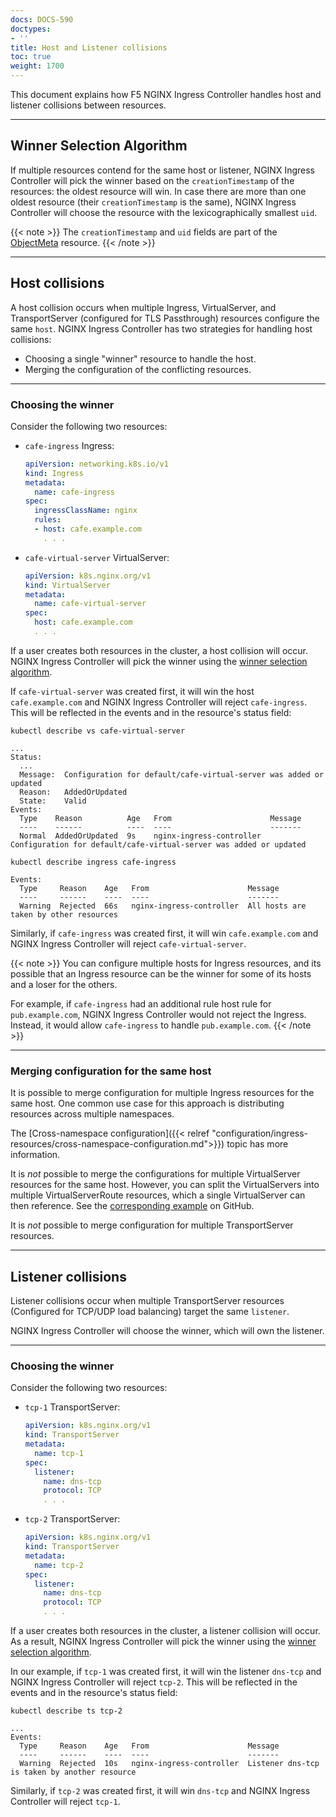 ```yaml
---
docs: DOCS-590
doctypes:
- ''
title: Host and Listener collisions
toc: true
weight: 1700
---
```


This document explains how F5 NGINX Ingress Controller handles host and listener collisions between resources.

---

## Winner Selection Algorithm

If multiple resources contend for the same host or listener, NGINX Ingress Controller will pick the winner based on the `creationTimestamp` of the resources: the oldest resource will win. In case there are more than one oldest resource (their `creationTimestamp` is the same),  NGINX Ingress Controller will choose the resource with the lexicographically smallest `uid`.

{{< note >}} The `creationTimestamp` and `uid` fields are part of the [ObjectMeta](https://kubernetes.io/docs/reference/generated/kubernetes-api/v1.19/#objectmeta-v1-meta) resource. {{< /note >}}

---

## Host collisions

A host collision occurs when multiple Ingress, VirtualServer, and TransportServer (configured for TLS Passthrough) resources configure the same `host`. NGINX Ingress Controller has two strategies for handling host collisions:

- Choosing a single "winner" resource to handle the host.
- Merging the configuration of the conflicting resources.

---

### Choosing the winner

Consider the following two resources:

- `cafe-ingress` Ingress:

    ```yaml
    apiVersion: networking.k8s.io/v1
    kind: Ingress
    metadata:
      name: cafe-ingress
    spec:
      ingressClassName: nginx
      rules:
      - host: cafe.example.com
        . . .
    ```

- `cafe-virtual-server` VirtualServer:

    ```yaml
    apiVersion: k8s.nginx.org/v1
    kind: VirtualServer
    metadata:
      name: cafe-virtual-server
    spec:
      host: cafe.example.com
      . . .
    ```

If a user creates both resources in the cluster, a host collision will occur. NGINX Ingress Controller will pick the winner using the [winner selection algorithm](#winner-selection-algorithm).

If `cafe-virtual-server` was created first, it will win the host `cafe.example.com` and NGINX Ingress Controller will reject `cafe-ingress`. This will be reflected in the events and in the resource's status field:

```shell
kubectl describe vs cafe-virtual-server
```
```text
...
Status:
  ...
  Message:  Configuration for default/cafe-virtual-server was added or updated
  Reason:   AddedOrUpdated
  State:    Valid
Events:
  Type    Reason          Age   From                      Message
  ----    ------          ----  ----                      -------
  Normal  AddedOrUpdated  9s    nginx-ingress-controller  Configuration for default/cafe-virtual-server was added or updated
```

```shell
kubectl describe ingress cafe-ingress
```
```text
Events:
  Type     Reason    Age   From                      Message
  ----     ------    ----  ----                      -------
  Warning  Rejected  66s   nginx-ingress-controller  All hosts are taken by other resources
```

Similarly, if `cafe-ingress` was created first, it will win `cafe.example.com` and NGINX Ingress Controller will reject `cafe-virtual-server`.

{{< note >}} You can configure multiple hosts for Ingress resources, and its possible that an Ingress resource can be the winner for some of its hosts and a loser for the others. 

For example, if `cafe-ingress` had an additional rule host rule for `pub.example.com`, NGINX Ingress Controller would not reject the Ingress. Instead, it would allow `cafe-ingress` to handle `pub.example.com`. {{< /note >}}

---

### Merging configuration for the same host

It is possible to merge configuration for multiple Ingress resources for the same host. One common use case for this approach is distributing resources across multiple namespaces. 

The [Cross-namespace configuration]({{< relref "configuration/ingress-resources/cross-namespace-configuration.md">}}) topic has more information.

It is *not* possible to merge the configurations for multiple VirtualServer resources for the same host. However, you can split the VirtualServers into multiple VirtualServerRoute resources, which a single VirtualServer can then reference. See the [corresponding example](https://github.com/nginxinc/kubernetes-ingress/tree/v3.5.2/examples/custom-resources/cross-namespace-configuration) on GitHub.

It is *not* possible to merge configuration for multiple TransportServer resources.

---

## Listener collisions

Listener collisions occur when multiple TransportServer resources (Configured for TCP/UDP load balancing) target the same `listener`. 

NGINX Ingress Controller will choose the winner, which will own the listener.

---

### Choosing the winner

Consider the following two resources:

- `tcp-1` TransportServer:

    ```yaml
    apiVersion: k8s.nginx.org/v1
    kind: TransportServer
    metadata:
      name: tcp-1
    spec:
      listener:
        name: dns-tcp
        protocol: TCP
        . . .
    ```

- `tcp-2` TransportServer:

    ```yaml
    apiVersion: k8s.nginx.org/v1
    kind: TransportServer
    metadata:
      name: tcp-2
    spec:
      listener:
        name: dns-tcp
        protocol: TCP
        . . .
    ```

If a user creates both resources in the cluster, a listener collision will occur. As a result, NGINX Ingress Controller will pick the winner using the [winner selection algorithm](#winner-selection-algorithm).

In our example, if `tcp-1` was created first, it will win the listener `dns-tcp` and NGINX Ingress Controller will reject `tcp-2`. This will be reflected in the events and in the resource's status field:

```shell
kubectl describe ts tcp-2
```
```text
...
Events:
  Type     Reason    Age   From                      Message
  ----     ------    ----  ----                      -------
  Warning  Rejected  10s   nginx-ingress-controller  Listener dns-tcp is taken by another resource
```

Similarly, if `tcp-2` was created first, it will win `dns-tcp` and NGINX Ingress Controller will reject `tcp-1`.
